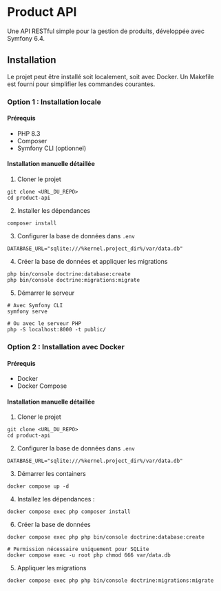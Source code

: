 
# Product API

Une API RESTful simple pour la gestion de produits, développée avec Symfony 6.4.

## Installation
Le projet peut être installé soit localement, soit avec Docker. Un Makefile est fourni pour simplifier les commandes courantes.

### Option 1 : Installation locale

#### Prérequis
- PHP 8.3
- Composer
- Symfony CLI (optionnel)

#### Installation manuelle détaillée
1. Cloner le projet
```
git clone <URL_DU_REPO>
cd product-api
```
2. Installer les dépendances
```
composer install
```
3. Configurer la base de données dans `.env`
```
DATABASE_URL="sqlite:///%kernel.project_dir%/var/data.db"
```
4. Créer la base de données et appliquer les migrations
```
php bin/console doctrine:database:create
php bin/console doctrine:migrations:migrate
```
5. Démarrer le serveur
```
# Avec Symfony CLI
symfony serve

# Ou avec le serveur PHP
php -S localhost:8000 -t public/
```

### Option 2 : Installation avec Docker

#### Prérequis
- Docker
- Docker Compose

#### Installation manuelle détaillée
1. Cloner le projet
```
git clone <URL_DU_REPO>
cd product-api
```
2. Configurer la base de données dans `.env`
```
DATABASE_URL="sqlite:///%kernel.project_dir%/var/data.db"
```
3. Démarrer les containers
```
docker compose up -d
```
4. Installez les dépendances :
```
docker compose exec php composer install
```
6. Créer la base de données
```
docker compose exec php php bin/console doctrine:database:create

# Permission nécessaire uniquement pour SQLite
docker compose exec -u root php chmod 666 var/data.db
```
5. Appliquer les migrations
```
docker compose exec php php bin/console doctrine:migrations:migrate
```
